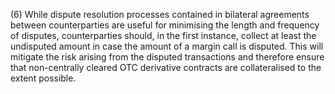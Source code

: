 (6) While dispute resolution processes contained in bilateral agreements between counterparties are useful for minimising the length and frequency of disputes, counterparties should, in the first instance, collect at least the undisputed amount in case the amount of a margin call is disputed. This will mitigate the risk arising from the disputed transactions and therefore ensure that non-centrally cleared OTC derivative contracts are collateralised to the extent possible.